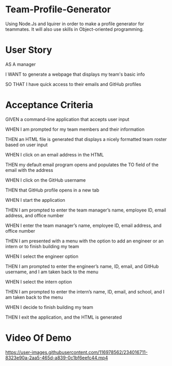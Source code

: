 # Team-Profile-Generator
Using Node.Js and Iquirer in order to make a profile generator for teammates. It will also use skills in Object-oriented programming.

# User Story
AS A manager

I WANT to generate a webpage that displays my team's basic info

SO THAT I have quick access to their emails and GitHub profiles

# Acceptance Criteria

GIVEN a command-line application that accepts user input

WHEN I am prompted for my team members and their information

THEN an HTML file is generated that displays a nicely formatted team roster based on user input

WHEN I click on an email address in the HTML

THEN my default email program opens and populates the TO field of the email with the address

WHEN I click on the GitHub username

THEN that GitHub profile opens in a new tab

WHEN I start the application

THEN I am prompted to enter the team manager’s name, employee ID, email address, and office number

WHEN I enter the team manager’s name, employee ID, email address, and office number

THEN I am presented with a menu with the option to add an engineer or an intern or to finish building my team

WHEN I select the engineer option

THEN I am prompted to enter the engineer’s name, ID, email, and GitHub username, and I am taken back to the menu

WHEN I select the intern option

THEN I am prompted to enter the intern’s name, ID, email, and school, and I am taken back to the menu

WHEN I decide to finish building my team

THEN I exit the application, and the HTML is generated


# Video Of Demo



https://user-images.githubusercontent.com/116978562/234016711-8323e90a-2aa5-465d-a839-0c1bf6eefc44.mp4

